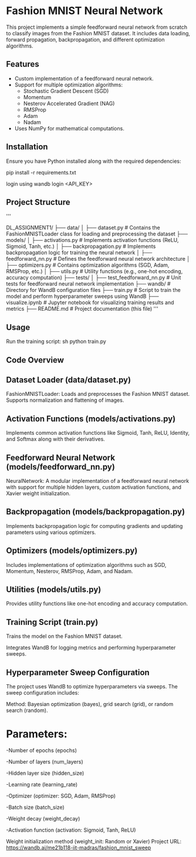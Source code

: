 # Fashion MNIST Neural Network

This project implements a simple feedforward neural network from scratch to classify images from the Fashion MNIST dataset. It includes data loading, forward propagation, backpropagation, and different optimization algorithms.

## Features
- Custom implementation of a feedforward neural network.
- Support for multiple optimization algorithms:
  - Stochastic Gradient Descent (SGD)
  - Momentum
  - Nesterov Accelerated Gradient (NAG)
  - RMSProp
  - Adam
  - Nadam
- Uses NumPy for mathematical computations.

## Installation
Ensure you have Python installed along with the required dependencies:

pip install -r requirements.txt

login using 
wandb login <API_KEY>



## Project Structure
'''

DL_ASSIGNMENT1/
├── data/
│   ├── dataset.py         # Contains the FashionMNISTLoader class for loading and preprocessing the dataset
├── models/
│   ├── activations.py     # Implements activation functions (ReLU, Sigmoid, Tanh, etc.)
│   ├── backpropagation.py # Implements backpropagation logic for training the neural network
│   ├── feedforward_nn.py  # Defines the feedforward neural network architecture
│   ├── optimizers.py      # Contains optimization algorithms (SGD, Adam, RMSProp, etc.)
│   ├── utils.py           # Utility functions (e.g., one-hot encoding, accuracy computation)
├── tests/
│   ├── test_feedforward_nn.py  # Unit tests for feedforward neural network implementation
├── wandb/                 # Directory for WandB configuration files
├── train.py               # Script to train the model and perform hyperparameter sweeps using WandB
├── visualize.ipynb        # Jupyter notebook for visualizing training results and metrics
├── README.md              # Project documentation (this file)
'''

## Usage
Run the training script:
sh
python train.py


## Code Overview
## Dataset Loader (data/dataset.py)
FashionMNISTLoader: Loads and preprocesses the Fashion MNIST dataset. Supports normalization and flattening of images.

## Activation Functions (models/activations.py)
Implements common activation functions like Sigmoid, Tanh, ReLU, Identity, and Softmax along with their derivatives.

## Feedforward Neural Network (models/feedforward_nn.py)
NeuralNetwork: A modular implementation of a feedforward neural network with support for multiple hidden layers, custom activation functions, and Xavier weight initialization.

## Backpropagation (models/backpropagation.py)
Implements backpropagation logic for computing gradients and updating parameters using various optimizers.

## Optimizers (models/optimizers.py)
Includes implementations of optimization algorithms such as SGD, Momentum, Nesterov, RMSProp, Adam, and Nadam.

## Utilities (models/utils.py)
Provides utility functions like one-hot encoding and accuracy computation.

## Training Script (train.py)
Trains the model on the Fashion MNIST dataset.

Integrates WandB for logging metrics and performing hyperparameter sweeps.

## Hyperparameter Sweep Configuration
The project uses WandB to optimize hyperparameters via sweeps. The sweep configuration includes:

Method: Bayesian optimization (bayes), grid search (grid), or random search (random).

# Parameters:

-Number of epochs (epochs)

-Number of layers (num_layers)

-Hidden layer size (hidden_size)

-Learning rate (learning_rate)

-Optimizer (optimizer: SGD, Adam, RMSProp)

-Batch size (batch_size)

-Weight decay (weight_decay)

-Activation function (activation: Sigmoid, Tanh, ReLU)

Weight initialization method (weight_init: Random or Xavier)
Project URL: https://wandb.ai/me21b118-iit-madras/fashion_mnist_sweep